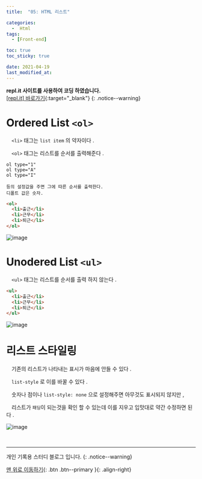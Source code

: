 ```yaml
---
title:  "05: HTML 리스트" 

categories:
  -  Html
tags:
  - [Front-end]

toc: true
toc_sticky: true

date: 2021-04-19
last_modified_at: 
---
```

**repl.it 사이트를 사용하여 코딩 하였습니다.**   
[[repl.it] 바로가기](https://replit.com/){:target="_blank"}
{: .notice--warning}

# Ordered List `<ol>`

　`<li>` 태그는 `list item` 의 약자이다 .

　`<ol>` 태그는 리스트를 순서를 출력해준다 .

```
ol type="1" 
ol type="A"
ol type="I"

등의 설정값을 주면 그에 따른 순서를 출력한다.
디폴트 값은 숫자.
```

```html
<ol>
  <li>출근</li>
  <li>근무</li>
  <li>퇴근</li>
</ol>
```

![image](https://user-images.githubusercontent.com/50429028/111997834-c9936980-8b5e-11eb-9845-5a03f1a5ad75.png)


# Unodered List `<ul>`

　`<ul>` 태그는 리스트를 순서를 출력 하지 않는다 .

```html
<ul>
  <li>출근</li>
  <li>근무</li>
  <li>퇴근</li>
</ul>
```
![image](https://user-images.githubusercontent.com/50429028/111998155-1414e600-8b5f-11eb-90a4-fa6fd0b44989.png)

# 리스트 스타일링

　기존의 리스트가 나타내는 표시가 마음에 안들 수 있다 .

　`list-style` 로 이를 바꿀 수 있다 .

　숫자나 점이나 `list-style: none` 으로 설정해주면 아무것도 표시되지 않지만 , 

　리스트가 `패딩`이 되는것을 확인 할 수 있는데 이를 지우고 입맛대로 약간 수정하면 된다 .

![image](https://user-images.githubusercontent.com/50429028/112000259-2a23a600-8b61-11eb-92ae-e43e73dd164a.png)

<br>

***

개인 기록용 스터디 블로그 입니다.
{: .notice--warning}

[맨 위로 이동하기](#){: .btn .btn--primary }{: .align-right}